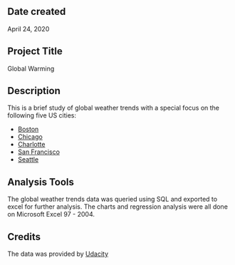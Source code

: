 ## Date created
April 24, 2020

## Project Title

Global Warming

## Description

This is a brief study of global weather trends with a special focus on the following five US cities:

 * [Boston](http://www.boston.gov)
 * [Chicago](http://www.chicago.gov)
 * [Charlotte](http://www.charlottenc.gov)
 * [San Francisco](http://www.sf.gov)
 * [Seattle](http://www.seattle.gov)

## Analysis Tools

The global weather trends data was queried using SQL and exported to excel for further analysis. The charts and regression analysis were all done on Microsoft Excel 97 - 2004.

## Credits

The data was provided by [Udacity](http://wwww.udacity.com)

